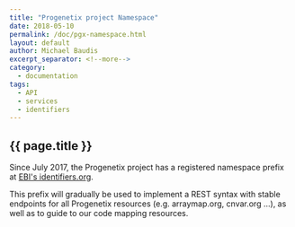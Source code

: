 ```yaml
---
title: "Progenetix project Namespace"
date: 2018-05-10
permalink: /doc/pgx-namespace.html
layout: default
author: Michael Baudis
excerpt_separator: <!--more-->
category:
  - documentation
tags:
  - API
  - services
  - identifiers
---
```


## {{ page.title }}

Since July 2017, the Progenetix project has a registered namespace prefix at [EBI's identifiers.org](https://identifiers.org/registry?query=pgx).


This prefix will gradually be used to implement a REST syntax with stable endpoints for all Progenetix resources (e.g. arraymap.org, cnvar.org ...), as well as to guide to our code mapping resources.

<!--more-->

